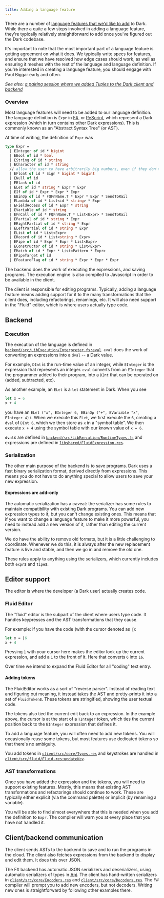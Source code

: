```yaml
---
title: Adding a language feature
---
```


There are a number of
[language features that we'd like to add](https://github.com/darklang/dark/issues?q=is%3Aissue+is%3Aopen+label%3Alanguage-feature)
to Dark. While there a quite a few steps involved in adding a language feature,
they're typically relatively straightforward to add once you've figured out the
Dark codebase.

It's important to note that the most important part of a language feature is
getting agreement on what it does. We typically write specs for features, and
ensure that we have resolved how edge cases should work, as well as ensuring it
meshes with the rest of the language and language definition. If you're
interested in creating a language feature, you should engage with Paul Biggar
early and often.

_See also:
[a pairing session where we added Tuples to the Dark client and backend](https://www.youtube.com/watch?v=HZk4yCF8DWQL)_

### Overview

Most language features will need to be added to our language definition. The
language definition is `Expr` in
[F#](https://github.com/darklang/dark/blob/main/backend/src/LibExecution/ProgramTypes.fs),
or
[ReScript](https://github.com/darklang/dark/blob/main/client/src/core/ProgramTypes.res),
which represent a Dark expression (which in turn contains other Dark
expressions). This is commonly known as an "Abstract Syntax Tree" (or AST).

At time of writing, the definition of `Expr` was

```fsharp
type Expr =
  | EInteger of id * bigint
  | EBool of id * bool
  | EString of id * string
  | ECharacter of id * string
  // allow the user to have arbitrarily big numbers, even if they don't make sense as floats
  | EFloat of id * Sign * bigint * bigint
  | ENull of id
  | EBlank of id
  | ELet of id * string * Expr * Expr
  | EIf of id * Expr * Expr * Expr
  | EBinOp of id * FQFnName.T * Expr * Expr * SendToRail
  | ELambda of id * List<id * string> * Expr
  | EFieldAccess of id * Expr * string
  | EVariable of id * string
  | EFnCall of id * FQFnName.T * List<Expr> * SendToRail
  | EPartial of id * string * Expr
  | ERightPartial of id * string * Expr
  | ELeftPartial of id * string * Expr
  | EList of id * List<Expr>
  | ERecord of id * List<string * Expr>
  | EPipe of id * Expr * Expr * List<Expr>
  | EConstructor of id * string * List<Expr>
  | EMatch of id * Expr * List<Pattern * Expr>
  | EPipeTarget of id
  | EFeatureFlag of id * string * Expr * Expr * Expr
```

The backend does the work of executing the expressions, and saving programs. The
execution engine is also compiled to Javascript in order to be available in the
client.

The client is responsible for editing programs. Typically, adding a language
feature means adding support for it to the many transformations that the client
does, including refactorings, renamings, etc. It will also need support in the
"Fluid" editor, which is where users actually type code.

## Backend

### Execution

The execution of the language is defined in
[`backend/src/LibExecution/Interpreter.fs:eval`](https://github.com/darklang/dark/blob/main/backend/src/LibExecution/Interpreter.fs).
`eval` does the work of converting an expressions into a `dval` -- a Dark value.

For example, `DInt` is the run-time value of an integer, while `EInteger` is the
expression that represents an integer. `eval` converts from an `EInteger` that
the programmer added to their program, into a `DInt` that can be operated on
(added, subtracted, etc).

As another example, an `ELet` is a `let` statement in Dark. When you see

```fsharp
let x = 6
x + 4
```

you have an `ELet ("x", EInteger 6, EBinOp ("+", EVariable "x", EInteger 4))`.
When we execute this `ELet`, we first execute the `6`, creating a `dval` of
`DInt 6`, which we then store as `x` in a "symbol table". We then execute
`x + 4` using the symbol table with our known value of `x = 6`.

`dval`s are defined in
[`backend/src/LibExecution/RuntimeTypes.fs`](https://github.com/darklang/dark/blob/main/backend/src/LibExecution/RuntimeTypes.fs)
and expressions are defined in
[`libshared/FluidExpression.res`](https://github.com/darklang/dark/blob/main/client/src/libshared/FluidExpression.res).

### Serialization

The other main purpose of the backend is to save programs. Dark uses a fast
binary serialization format, derived directly from expressions. This means you
do not have to do anything special to allow users to save your new expression.

#### Expressions are add-only

The automatic serialization has a caveat: the serializer has some rules to
maintain compatibility with existing Dark programs. You can add new expression
types to it, but you can't change existing ones. This means that if you want to
change a language feature to make it more powerful, you need to instead add a
new version of it, rather than editing the current version.

We do have the ability to remove old formats, but it is a little challenging to
coordinate. Whenever we do this, it is always after the new replacement feature
is live and stable, and then we go in and remove the old one.

These rules apply to anything using the serializers, which currently includes
both `expr`s and `tipe`s.

## Editor support

The editor is where the developer (a Dark user) actually creates code.

### Fluid Editor

The "fluid" editor is the subpart of the client where users type code. It
handles keypresses and the AST transformations that they cause.

For example: if you have the code (with the cursor denoted as `|`):

```fsharp
let x = |6
x + 4
```

Pressing `1` with your cursor here makes the editor look up the current
expression, and add a `1` to the front of it. Here that converts `6` into `16`.

Over time we intend to expand the Fluid Editor for all "coding" text entry.

#### Adding tokens

The FluidEditor works as a sort of "reverse parser". Instead of reading text and
figuring out meaning, it instead takes the AST and pretty-prints it into a set
of `FluidToken`s. These tokens are stringified, showing the user textual code.

The tokens also tied the current edit back to an expression. In the example
above, the cursor is at the start of a `TInteger` token, which ties the current
position back to the `EInteger` expression that defines it.

To add a language feature, you will often need to add new tokens. You will
occasionally reuse some tokens, but most features use dedicated tokens so that
there's no ambiguity.

You add tokens in
[`client/src/core/Types.res`](https://github.com/darklang/dark/blob/main/client/src/core/Types.res)
and keystrokes are handled in
[`client/src/fluid/Fluid.res:updateKey`](https://github.com/darklang/dark/blob/main/client/src/fluid/Fluid.res).

### AST transformations

Once you have added the expression and the tokens, you will need to support
existing features. Mostly, this means that existing AST transformations and
refactorings should continue to work. These are typically either explicit (via
the command palette) or implicit (by renaming a variable).

You will be able to find almost everywhere that this is needed when you add the
definition to `Expr`. The compiler will warn you at every place that you have
not handled it.

## Client/backend communication

The client sends ASTs to the backend to save and to run the programs in the
cloud. The client also fetches expressions from the backend to display and edit
them. It does this over JSON.

The F# backend has automatic JSON serializers and deserializers, using automatic
serializers of types in
[Api](https://github.com/darklang/dark/blob/main/backend/src/ApiServer/Api).
The client has hand-written serializers in
[`client/src/core/Encoders.res`](https://github.com/darklang/dark/blob/main/client/src/core/Encoders.res)
and
[`client/src/core/Decoders.res`](https://github.com/darklang/dark/blob/main/client/src/core/Decoders.res).
The F# compiler will prompt you to add new encoders, but not decoders.
Writing new ones is straightforward by following other examples there.
